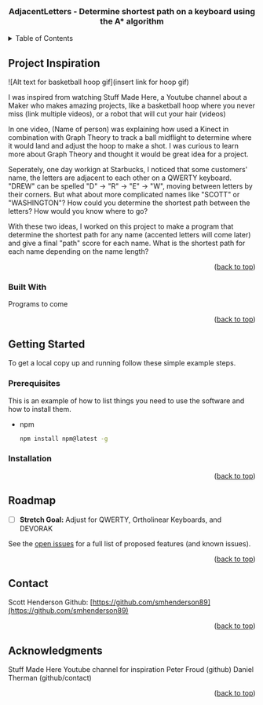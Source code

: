 <div id="top"></div>

<!-- PROJECT LOGO -->
<br />
<div align="center">

  <h3 align="center">AdjacentLetters - Determine shortest path on a keyboard using the A* algorithm</h3>
</div>



<!-- TABLE OF CONTENTS -->
<details>
  <summary>Table of Contents</summary>
  <ol>
    <li>
      <a href="#about-the-project">About The Project</a>
      <ul>
        <li><a href="#built-with">Built With</a></li>
      </ul>
    </li>
    <li>
      <a href="#getting-started">Getting Started</a>
      <ul>
        <li><a href="#prerequisites">Prerequisites</a></li>
        <li><a href="#installation">Installation</a></li>
      </ul>
    </li>
    <li><a href="#usage">Usage</a></li>
    <li><a href="#roadmap">Roadmap</a></li>
    <li><a href="#contributing">Contributing</a></li>
    <li><a href="#acknowledgments">Acknowledgments</a></li>
  </ol>
</details>



<!-- ABOUT THE PROJECT -->
## Project Inspiration

![Alt text for basketball hoop gif](insert link for hoop gif)

I was inspired from watching Stuff Made Here, a Youtube channel about a Maker who makes amazing projects, like a basketball hoop where you never miss (link multiple videos), or a robot that will cut your hair (videos)

In one video, (Name of person) was explaining how used a Kinect in combination with Graph Theory to track a ball midflight to determine where it would land and adjust the hoop to make a shot. I was curious to learn more about Graph Theory and thought it would be great idea for a project.

Seperately, one day workign at Starbucks, I noticed that some customers' name, the letters are adjacent to each other on a QWERTY keyboard. "DREW" can be spelled "D" -> "R" -> "E" -> "W", moving between letters by their corners. But what about more complicated names like "SCOTT" or "WASHINGTON"? How could you determine the shortest path between the letters? How would you know where to go?

With these two ideas, I worked on this project to make a program that determine the shortest path for any name (accented letters will come later) and give a final "path" score for each name. What is the shortest path for each name depending on the name length?

<p align="right">(<a href="#top">back to top</a>)</p>

### Built With

Programs to come

<!-- 
* [React.js](https://reactjs.org/)
* [Redux](https://redux.js.org/)
* [Bootstrap](https://getbootstrap.com)
* [React Icons](https://react-icons.github.io/react-icons/)
* [Open IMDB](http://www.omdbapi.com/) -->

<p align="right">(<a href="#top">back to top</a>)</p>

<!-- GETTING STARTED -->
## Getting Started

To get a local copy up and running follow these simple example steps.

### Prerequisites

This is an example of how to list things you need to use the software and how to install them.
* npm
  ```sh
  npm install npm@latest -g
  ```

### Installation

<p align="right">(<a href="#top">back to top</a>)</p>



<!-- USAGE EXAMPLES -->


<!-- ROADMAP -->
## Roadmap

- [ ] **Stretch Goal:** Adjust for QWERTY, Ortholinear Keyboards, and DEVORAK

See the [open issues](https://github.com/mwoolf87/media-watchlist/issues) for a full list of proposed features (and known issues).

<p align="right">(<a href="#top">back to top</a>)</p>


<!-- CONTACT -->
## Contact

Scott Henderson
Github: [https://github.com/smhenderson89](https://github.com/smhenderson89)

<p align="right">(<a href="#top">back to top</a>)</p>



<!-- ACKNOWLEDGMENTS -->
## Acknowledgments

Stuff Made Here Youtube channel for inspiration
Peter Froud (github)
Daniel Therman (github/contact)

<p align="right">(<a href="#top">back to top</a>)</p>

<!-- MARKDOWN LINKS & IMAGES -->
<!-- https://www.markdownguide.org/basic-syntax/#reference-style-links -->
[product-screenshot]: images/screenshot.png
